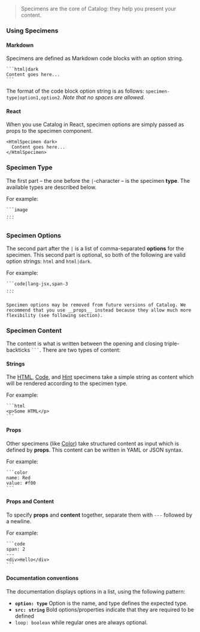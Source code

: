 > Specimens are the core of Catalog: they help you present your content.

### Using Specimens

#### Markdown

Specimens are defined as Markdown code blocks with an option string.

````code
```html|dark
Content goes here...
```
````

The format of the code block option string is as follows: `specimen-type|option1,option2`. 
_Note that no spaces are allowed._

#### React

When you use Catalog in React, specimen options are simply passed as props to the specimen component.

```code|lang-jsx
<HtmlSpecimen dark>
  Content goes here...
</HtmlSpecimen>
```

### Specimen Type

The first part – the one before the `|`-character – is the specimen __type__. The available types are described below.

For example:

````code
```image
...
```
````

### Specimen Options

The second part after the `|` is a list of comma-separated __options__ for the specimen. This second part is optional, so both of the following are valid option strings: `html` and `html|dark`.

For example:

````code
```code|lang-jsx,span-3
...
```
````

```hint
Specimen options may be removed from future versions of Catalog. We recommend that you use __props__ instead because they allow much more flexibility (see following section).
```

### Specimen Content

The content is what is written between the opening and closing triple-backticks ` ``` `. There are two types of content:

#### Strings

The [HTML](#/html), [Code](#/code), and [Hint](#/hint) specimens take a simple string as content which will be rendered according to the specimen type.

For example:

````code
```html
<p>Some HTML</p>
```
````

#### Props

Other specimens (like [Color](#/color)) take structured content as input which is defined by __props__. This content can be written in YAML or JSON syntax.

For example:

````code
```color
name: Red
value: #f00
```
````

#### Props and Content

To specify __props__ and __content__ together, separate them with `---` followed by a newline.

For example:

````code
```code
span: 2
---
<div>Hello</div>
```
````

#### Documentation conventions

The documentation displays options in a list, using the following pattern:

- __`option: type`__ Option is the name, and type defines the expected type.
- __`src: string`__ Bold options/properties indicate that they are required to be defined
- `loop: boolean` while regular ones are always optional.


